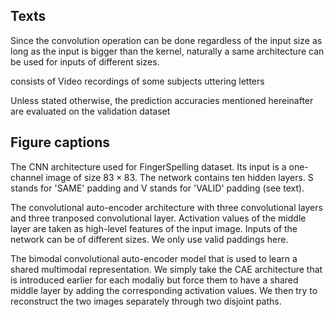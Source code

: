 ## Texts

Since the convolution operation can be done regardless of the input size
as long as the input is bigger than the kernel, naturally a same
architecture can be used for inputs of different sizes.

consists of 
Video recordings of some subjects uttering letters

Unless stated otherwise, the prediction accuracies mentioned hereinafter
are evaluated on the validation dataset

## Figure captions

The CNN architecture used for FingerSpelling dataset. Its input is
a one-channel image of size $83 \times 83$. The network contains ten
hidden layers. S stands for 'SAME' padding and V stands for 'VALID'
padding (see text).

The convolutional auto-encoder architecture with three convolutional layers
and three tranposed convolutional layer. Activation values of the middle
layer are taken as high-level features of the input image.
Inputs of the network can be of different sizes. We only use valid paddings
here.

The bimodal convolutional auto-encoder model that is used to learn
a shared multimodal representation. We simply take
the CAE architecture that is introduced earlier for each modaliy but
force them to have a shared middle layer by adding the
corresponding activation values. We then try to reconstruct the two
images separately through two disjoint paths.
